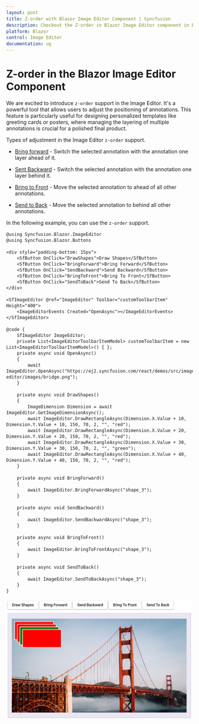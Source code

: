 ```yaml
---
layout: post
title: Z-order with Blazor Image Editor Component | Syncfusion
description: Checkout the Z-order in Blazor Image Editor component in Blazor Server App and Blazor WebAssembly App.
platform: Blazor
control: Image Editor
documentation: ug
---
```


# Z-order in the Blazor Image Editor Component

We are excited to introduce `z-order` support in the Image Editor. It's a powerful tool that allows users to adjust the positioning of annotations. This feature is particularly useful for designing personalized templates like greeting cards or posters, where managing the layering of multiple annotations is crucial for a polished final product.

Types of adjustment in the Image Editor `z-order` support.

* [Bring forward](https://help.syncfusion.com/cr/blazor/Syncfusion.Blazor.ImageEditor.SfImageEditor.html#Syncfusion_Blazor_ImageEditor_SfImageEditor_BringForwardAsync_System_String_) - Switch the selected annotation with the annotation one layer ahead of it.

* [Sent Backward](https://help.syncfusion.com/cr/blazor/Syncfusion.Blazor.ImageEditor.SfImageEditor.html#Syncfusion_Blazor_ImageEditor_SfImageEditor_SendBackwardAsync_System_String_) - Switch the selected annotation with the annotation one layer behind it.

* [Bring to Front](https://help.syncfusion.com/cr/blazor/Syncfusion.Blazor.ImageEditor.SfImageEditor.html#Syncfusion_Blazor_ImageEditor_SfImageEditor_BringToFrontAsync_System_String_) - Move the selected annotation to ahead of all other annotations.

* [Send to Back](https://help.syncfusion.com/cr/blazor/Syncfusion.Blazor.ImageEditor.SfImageEditor.html#Syncfusion_Blazor_ImageEditor_SfImageEditor_SendToBackAsync_System_String_) - Move the selected annotation to behind all other annotations.


In the following example, you can use the `z-order` support.

```cshtml
@using Syncfusion.Blazor.ImageEditor
@using Syncfusion.Blazor.Buttons

<div style="padding-bottom: 15px">
    <SfButton OnClick="DrawShapes">Draw Shapes</SfButton>
    <SfButton OnClick="BringForward">Bring Forward</SfButton>
    <SfButton OnClick="SendBackward">Send Backward</SfButton>
    <SfButton OnClick="BringToFront">Bring To Front</SfButton>
    <SfButton OnClick="SendToBack">Send To Back</SfButton>
</div>

<SfImageEditor @ref="ImageEditor" Toolbar="customToolbarItem" Height="400">
    <ImageEditorEvents Created="OpenAsync"></ImageEditorEvents>
</SfImageEditor>

@code {
    SfImageEditor ImageEditor;
    private List<ImageEditorToolbarItemModel> customToolbarItem = new List<ImageEditorToolbarItemModel>() { };
    private async void OpenAsync()
    {
        await ImageEditor.OpenAsync("https://ej2.syncfusion.com/react/demos/src/image-editor/images/bridge.png");
    }

    private async void DrawShapes()
    {
        ImageDimension Dimension = await ImageEditor.GetImageDimensionAsync();
        await ImageEditor.DrawRectangleAsync(Dimension.X.Value + 10, Dimension.Y.Value + 10, 150, 70, 2, "", "red");
        await ImageEditor.DrawRectangleAsync(Dimension.X.Value + 20, Dimension.Y.Value + 20, 150, 70, 2, "", "red");
        await ImageEditor.DrawRectangleAsync(Dimension.X.Value + 30, Dimension.Y.Value + 30, 150, 70, 2, "", "green");
        await ImageEditor.DrawRectangleAsync(Dimension.X.Value + 40, Dimension.Y.Value + 40, 150, 70, 2, "", "red");
    }

    private async void BringForward()
    {
        await ImageEditor.BringForwardAsync("shape_3");
    }

    private async void SendBackward()
    {
        await ImageEditor.SendBackwardAsync("shape_3");
    }

    private async void BringToFront()
    {
        await ImageEditor.BringToFrontAsync("shape_3");
    }

    private async void SendToBack()
    {
        await ImageEditor.SendToBackAsync("shape_3");
    }
}
```

![Blazor Image Editor with Opening an image](./images/blazor-image-editor-z-order.jpg)
